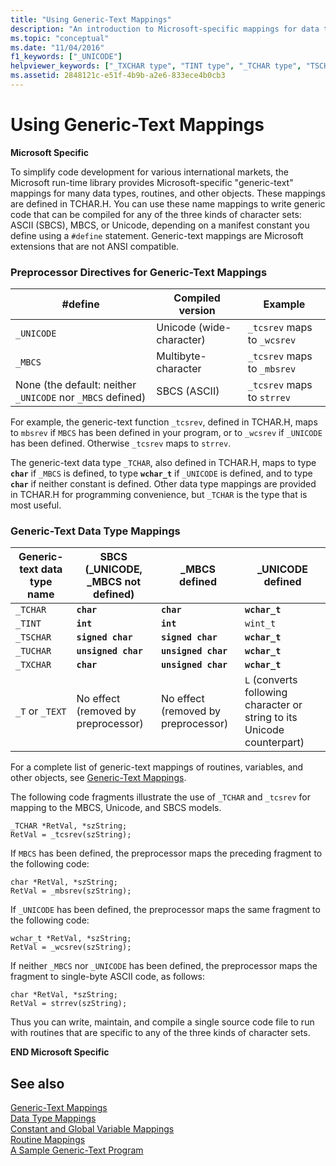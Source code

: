```yaml
---
title: "Using Generic-Text Mappings"
description: "An introduction to Microsoft-specific mappings for data types, routines, and other objects in the C runtime."
ms.topic: "conceptual"
ms.date: "11/04/2016"
f1_keywords: ["_UNICODE"]
helpviewer_keywords: ["_TXCHAR type", "TINT type", "_TCHAR type", "TSCHAR type", "TEXT type", "TCHAR type", "TCHAR.H data types, mappings defined in", "generic-text data types", "_TINT type", "TUCHAR type", "_UNICODE constant", "TXCHAR type", "generic-text mappings", "_TSCHAR type", "T type", "mappings, generic-text", "_TUCHAR type", "MBCS data type", "_MBCS data type", "_TEXT type", "UNICODE constant", "_T type"]
ms.assetid: 2848121c-e51f-4b9b-a2e6-833ece4b0cb3
---
```

# Using Generic-Text Mappings

**Microsoft Specific**

To simplify code development for various international markets, the Microsoft run-time library provides Microsoft-specific "generic-text" mappings for many data types, routines, and other objects. These mappings are defined in TCHAR.H. You can use these name mappings to write generic code that can be compiled for any of the three kinds of character sets: ASCII (SBCS), MBCS, or Unicode, depending on a manifest constant you define using a `#define` statement. Generic-text mappings are Microsoft extensions that are not ANSI compatible.

### Preprocessor Directives for Generic-Text Mappings

|#define|Compiled version|Example|
|--------------|----------------------|-------------|
|`_UNICODE`|Unicode (wide-character)|`_tcsrev` maps to `_wcsrev`|
|`_MBCS`|Multibyte-character|`_tcsrev` maps to `_mbsrev`|
|None (the default: neither `_UNICODE` nor `_MBCS` defined)|SBCS (ASCII)|`_tcsrev` maps to `strrev`|

For example, the generic-text function `_tcsrev`, defined in TCHAR.H, maps to `mbsrev` if `MBCS` has been defined in your program, or to `_wcsrev` if `_UNICODE` has been defined. Otherwise `_tcsrev` maps to `strrev`.

The generic-text data type `_TCHAR`, also defined in TCHAR.H, maps to type **`char`** if `_MBCS` is defined, to type **`wchar_t`** if `_UNICODE` is defined, and to type **`char`** if neither constant is defined. Other data type mappings are provided in TCHAR.H for programming convenience, but `_TCHAR` is the type that is most useful.

### Generic-Text Data Type Mappings

|Generic-text data type name|SBCS (_UNICODE, _MBCS not defined)|_MBCS defined|_UNICODE defined|
|----------------------------------|--------------------------------------------|--------------------|-----------------------|
|`_TCHAR`|**`char`**|**`char`**|**`wchar_t`**|
|`_TINT`|**`int`**|**`int`**|`wint_t`|
|`_TSCHAR`|**`signed char`**|**`signed char`**|**`wchar_t`**|
|`_TUCHAR`|**`unsigned char`**|**`unsigned char`**|**`wchar_t`**|
|`_TXCHAR`|**`char`**|**`unsigned char`**|**`wchar_t`**|
|`_T` or `_TEXT`|No effect (removed by preprocessor)|No effect (removed by preprocessor)|`L` (converts following character or string to its Unicode counterpart)|

For a complete list of generic-text mappings of routines, variables, and other objects, see [Generic-Text Mappings](../c-runtime-library/generic-text-mappings.md).

The following code fragments illustrate the use of `_TCHAR` and `_tcsrev` for mapping to the MBCS, Unicode, and SBCS models.

```
_TCHAR *RetVal, *szString;
RetVal = _tcsrev(szString);
```

If `MBCS` has been defined, the preprocessor maps the preceding fragment to the following code:

```
char *RetVal, *szString;
RetVal = _mbsrev(szString);
```

If `_UNICODE` has been defined, the preprocessor maps the same fragment to the following code:

```
wchar_t *RetVal, *szString;
RetVal = _wcsrev(szString);
```

If neither `_MBCS` nor `_UNICODE` has been defined, the preprocessor maps the fragment to single-byte ASCII code, as follows:

```
char *RetVal, *szString;
RetVal = strrev(szString);
```

Thus you can write, maintain, and compile a single source code file to run with routines that are specific to any of the three kinds of character sets.

**END Microsoft Specific**

## See also

[Generic-Text Mappings](../c-runtime-library/generic-text-mappings.md)<br/>
[Data Type Mappings](../c-runtime-library/data-type-mappings.md)<br/>
[Constant and Global Variable Mappings](../c-runtime-library/constant-and-global-variable-mappings.md)<br/>
[Routine Mappings](../c-runtime-library/routine-mappings.md)<br/>
[A Sample Generic-Text Program](../c-runtime-library/a-sample-generic-text-program.md)
